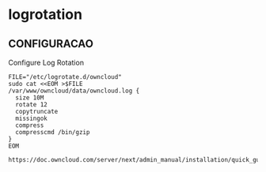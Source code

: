 # logrotation



## CONFIGURACAO

Configure Log Rotation

```
FILE="/etc/logrotate.d/owncloud"
sudo cat <<EOM >$FILE
/var/www/owncloud/data/owncloud.log {
  size 10M
  rotate 12
  copytruncate
  missingok
  compress
  compresscmd /bin/gzip
}
EOM

```

```
https://doc.owncloud.com/server/next/admin_manual/installation/quick_guides/ubuntu_20_04.html
```
